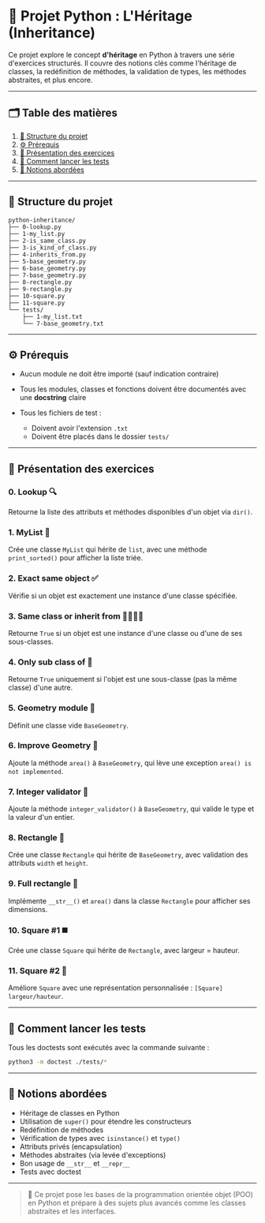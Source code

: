 # 🐍 Projet Python : L'Héritage (Inheritance)

Ce projet explore le concept **d'héritage** en Python à travers une série d'exercices structurés. Il couvre des notions clés comme l'héritage de classes, la redéfinition de méthodes, la validation de types, les méthodes abstraites, et plus encore.

---

## 🗂️ Table des matières

1. [📁 Structure du projet](#structure-du-projet)
2. [⚙️ Prérequis](#prérequis)
3. [📌 Présentation des exercices](#présentation-des-exercices)
4. [🧪 Comment lancer les tests](#comment-lancer-les-tests)
5. [🧠 Notions abordées](#notions-abordées)

---

## 📁 Structure du projet

```
python-inheritance/
├── 0-lookup.py
├── 1-my_list.py
├── 2-is_same_class.py
├── 3-is_kind_of_class.py
├── 4-inherits_from.py
├── 5-base_geometry.py
├── 6-base_geometry.py
├── 7-base_geometry.py
├── 8-rectangle.py
├── 9-rectangle.py
├── 10-square.py
├── 11-square.py
└── tests/
    ├── 1-my_list.txt
    └── 7-base_geometry.txt
```

---

## ⚙️ Prérequis

* Aucun module ne doit être importé (sauf indication contraire)
* Tous les modules, classes et fonctions doivent être documentés avec une **docstring** claire
* Tous les fichiers de test :

  * Doivent avoir l'extension `.txt`
  * Doivent être placés dans le dossier `tests/`

---

## 📌 Présentation des exercices

### 0. Lookup 🔍

Retourne la liste des attributs et méthodes disponibles d'un objet via `dir()`.

### 1. MyList 📃

Crée une classe `MyList` qui hérite de `list`, avec une méthode `print_sorted()` pour afficher la liste triée.

### 2. Exact same object ✅

Vérifie si un objet est exactement une instance d'une classe spécifiée.

### 3. Same class or inherit from 👨‍👩‍👧‍👦

Retourne `True` si un objet est une instance d'une classe ou d'une de ses sous-classes.

### 4. Only sub class of 🧬

Retourne `True` uniquement si l'objet est une sous-classe (pas la même classe) d'une autre.

### 5. Geometry module 📐

Définit une classe vide `BaseGeometry`.

### 6. Improve Geometry 🚧

Ajoute la méthode `area()` à `BaseGeometry`, qui lève une exception `area() is not implemented`.

### 7. Integer validator 🔢

Ajoute la méthode `integer_validator()` à `BaseGeometry`, qui valide le type et la valeur d'un entier.

### 8. Rectangle 🧱

Crée une classe `Rectangle` qui hérite de `BaseGeometry`, avec validation des attributs `width` et `height`.

### 9. Full rectangle 🧾

Implémente `__str__()` et `area()` dans la classe `Rectangle` pour afficher ses dimensions.

### 10. Square #1 ◼️

Crée une classe `Square` qui hérite de `Rectangle`, avec largeur = hauteur.

### 11. Square #2 🧊

Améliore `Square` avec une représentation personnalisée : `[Square] largeur/hauteur`.

---

## 🧪 Comment lancer les tests

Tous les doctests sont exécutés avec la commande suivante :

```bash
python3 -m doctest ./tests/*
```

---

## 🧠 Notions abordées

* Héritage de classes en Python
* Utilisation de `super()` pour étendre les constructeurs
* Redéfinition de méthodes
* Vérification de types avec `isinstance()` et `type()`
* Attributs privés (encapsulation)
* Méthodes abstraites (via levée d'exceptions)
* Bon usage de `__str__` et `__repr__`
* Tests avec doctest

---

> 🧠 Ce projet pose les bases de la programmation orientée objet (POO) en Python et prépare à des sujets plus avancés comme les classes abstraites et les interfaces.
